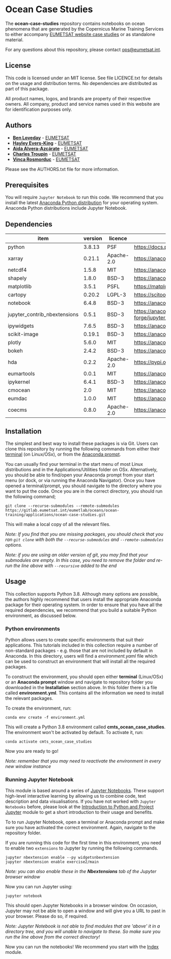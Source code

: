 # Ocean Case Studies

The **ocean-case-studies** repository contains notebooks on ocean phenomena that 
are generated by the Copernicus Marine Training Services to either accompany 
[EUMETSAT website case studies](https://www.eumetsat.int/case-studies) or as
standalone material.

For any questions about this repository, please contact ops@eumetsat.int.

## License
 
This code is licensed under an MIT license. See file LICENCE.txt for details on 
the usage and distribution terms. No dependencies are distributed as part of this 
package.

All product names, logos, and brands are property of their respective owners. 
All company, product and service names used in this website are for identification 
purposes only.

## Authors
* [**Ben Loveday**](mailto://ops@eumetsat.int) - [EUMETSAT](http://www.eumetsat.int)
* [**Hayley Evers-King**](mailto://ops@eumetsat.int) - [EUMETSAT](http://www.eumetsat.int)
* [**Aida Alvera-Azcárate**](mailto://ops@eumetsat.int) - [EUMETSAT](http://www.eumetsat.int)
* [**Charles Troupin**](mailto://ops@eumetsat.int) - [EUMETSAT](http://www.eumetsat.int)
* [**Vinca Rosmorduc**](mailto://ops@eumetsat.int) - [EUMETSAT](http://www.eumetsat.int)

Please see the AUTHORS.txt file for more information.

## Prerequisites

You will require `Jupyter Notebook` to run this code. We recommend that you install 
the latest [Anaconda Python distribution](https://www.anaconda.com/) for your 
operating system. Anaconda Python distributions include Jupyter Notebook.

## Dependencies

|item|version|licence|package info|
|---|---|---|---|
|python|3.8.13|PSF|https://docs.python.org/3/license.html|
|xarray|0.21.1|Apache-2.0|https://anaconda.org/conda-forge/xarray|
|netcdf4|1.5.8|MIT|https://anaconda.org/conda-forge/netcdf4|
|shapely|1.8.0|BSD-3|https://anaconda.org/conda-forge/shapely|
|matplotlib|3.5.1|PSFL|https://matplotlib.org/stable/users/project/license.html|
|cartopy|0.20.2|LGPL-3|https://scitools.org.uk/cartopy/docs/latest/copyright.html|
|notebook|6.4.8|BSD-3|https://anaconda.org/conda-forge/notebook|
|jupyter_contrib_nbextensions|0.5.1|BSD-3|https://anaconda.org/conda-forge/jupyter_contrib_nbextensions|
|ipywidgets|7.6.5|BSD-3|https://anaconda.org/conda-forge/ipywidgets|
|scikit-image|0.19.1|BSD-3|https://anaconda.org/conda-forge/scikit-image|
|plotly|5.6.0|MIT|https://anaconda.org/conda-forge/plotly|
|bokeh|2.4.2|BSD-3|https://anaconda.org/conda-forge/bokeh|
|hda|0.2.2|Apache-2.0|https://pypi.org/project/hda/|
|eumartools|0.0.1|MIT|https://anaconda.org/cmts/eumartools|
|ipykernel|6.4.1|BSD-3|https://anaconda.org/conda-forge/ipykernel|
|cmocean|2.0|MIT|https://anaconda.org/conda-forge/cmocean|
|eumdac|1.0.0|MIT|https://anaconda.org/eumetsat/eumdac|
|coecms|0.8.0|Apache-2.0|https://anaconda.org/coecms/xmhw|

## Installation

The simplest and best way to install these packages is via Git. Users can clone this 
repository by running the following commands from either their [terminal](https://tinyurl.com/2s44595a) 
(on Linux/OSx), or from the [Anaconda prompt](https://docs.anaconda.com/anaconda/user-guide/getting-started/). 

You can usually find your terminal in the start menu of most Linux distributions 
and in the Applications/Utilities folder  on OSx. Alternatively, you should be 
able to find/open your Anaconda prompt from your start menu (or dock, or via running 
the Anaconda Navigator). Once you have opened a terminal/prompt, you should navigate 
to the directory where you want to put the code. Once you are in the correct directory, 
you should run the following command;

`git clone --recurse-submodules --remote-submodules https://gitlab.eumetsat.int/eumetlab/oceans/ocean-training/applications/ocean-case-studies.git`

This will make a local copy of all the relevant files.

*Note: If you find that you are missing packages, you should check that you ran 
`git clone` with both the `--recurse-submodules` and `--remote-submodules` options.*

*Note: if you are using an older version of git, you may find that your submodules are empty. In this case, you need to remove the folder and re-run the line above with `--recursive` added to the end*

## Usage

This collection supports Python 3.8. Although many options are possible, the 
authors highly recommend that users install the appropriate Anaconda package 
for their operating system. In order to ensure that you have all the required 
dependencies, we recommend that you build a suitable Python environment, as 
discussed below.

### Python environments

Python allows users to create specific environments that suit their applications. 
This tutorials included in this collection require a number of non-standard 
packages - e.g. those that are not included by default in Anaconda. In this 
directory, users will find a *environment.yaml* file which can be used to 
construct an environment that will install all the required packages.

To construct the environment, you should open either **terminal** (Linux/OSx) 
or an **Anaconda prompt** window and navigate to repository folder you downloaded 
in the **Installation** section above. In this folder there is a file called 
**environment.yml**. This contains all the information we need to install the relevant 
packages.

To create the environment, run:

`conda env create -f environment.yml`

This will create a Python 3.8 environment called **cmts_ocean_case_studies**. The environment 
won't be activated by default. To activate it, run:

`conda activate cmts_ocean_case_studies`

Now you are ready to go!

*Note: remember that you may need to reactivate the environment in every 
new window instance*

### Running Jupyter Notebook

This module is based around a series of [Jupyter Notebooks](https://jupyter.org/). These support high-level interactive learning by allowing us to combine code, text description and data visualisations. If you have not worked with `Jupyter Notebooks` 
before, please look at the [Introduction to Python and Project Jupyter](./working-with-python/Intro_to_Python_and_Jupyter.ipynb) module to get a short introduction to their usage and benefits.

To to run Jupyter Notebook, open a terminal or Anaconda prompt and make sure you have activated 
the correct environment. Again, navigate to the repository folder.

If you are running this code for the first time in this environment, you need to enable two
`extensions` to Jupyter by running the following commands.

`jupyter nbextension enable --py widgetsnbextension` \
`jupyter nbextension enable exercise2/main`

*Note: you can also enable these in the **Nbextensions** tab of the Jupyter browser window* 

Now you can run Jupyter using:

`jupyter notebook`

This should open Jupyter Notebooks in a browser window. On occasion, Jupyter may not
be able to open a window and will give you a URL to past in your browser. Please do
so, if required.

*Note: Jupyter Notebook is not able to find modules that are 'above' it in a directory 
tree, and you will unable to navigate to these. So make sure you run the line above 
from the correct directory!*

Now you can run the notebooks! We recommend you start with the [Index](./Index.ipynb) module.
